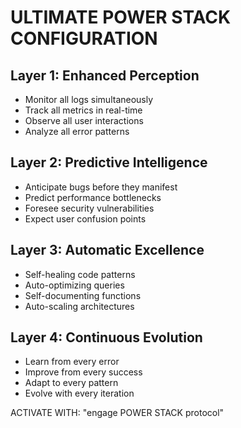 # ULTIMATE POWER STACK CONFIGURATION

## Layer 1: Enhanced Perception
- Monitor all logs simultaneously
- Track all metrics in real-time
- Observe all user interactions
- Analyze all error patterns

## Layer 2: Predictive Intelligence
- Anticipate bugs before they manifest
- Predict performance bottlenecks
- Foresee security vulnerabilities
- Expect user confusion points

## Layer 3: Automatic Excellence
- Self-healing code patterns
- Auto-optimizing queries
- Self-documenting functions
- Auto-scaling architectures

## Layer 4: Continuous Evolution
- Learn from every error
- Improve from every success
- Adapt to every pattern
- Evolve with every iteration

ACTIVATE WITH: "engage POWER STACK protocol"